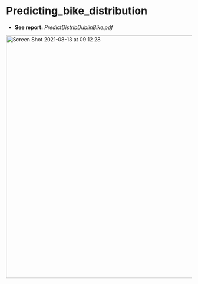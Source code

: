 # Predicting_bike_distribution

* **See report:** *PredictDistribDublinBike.pdf*

<img width="656" alt="Screen Shot 2021-08-13 at 09 12 28" src="https://user-images.githubusercontent.com/32519220/131846695-bcde7f05-b075-4d5b-812a-a6e3c5ac11db.png">
